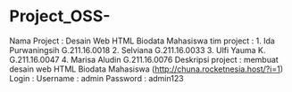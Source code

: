 # Project_OSS-
Nama Project : Desain Web HTML Biodata Mahasiswa
tim project  : 1. Ida Purwaningsih      G.211.16.0018
               2. Selviana              G.211.16.0033
               3. Ulfi Yauma K.         G.211.16.0047
               4. Marisa Aludin         G.211.16.0076
Deskripsi project : membuat desain web HTML Biodata Mahasiswa (http://chuna.rocketnesia.host/?i=1)            
Login : Username : admin
        Password : admin123
